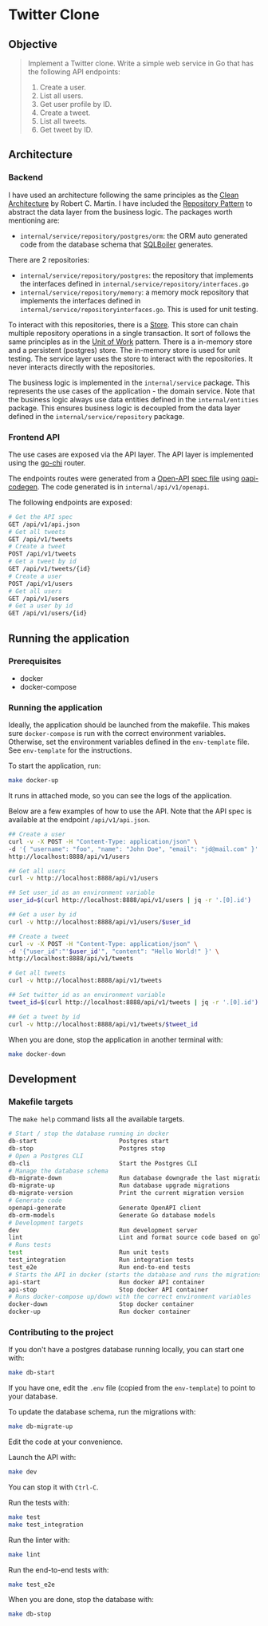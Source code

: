 # Twitter Clone

## Objective

> Implement a Twitter clone. Write a simple web service in Go that has the following API endpoints:
> 
> 1. Create a user.
> 2. List all users.
> 3. Get user profile by ID.
> 4. Create a tweet.
> 5. List all tweets.
> 6. Get tweet by ID.


## Architecture

### Backend

I have used an architecture following the same principles as the [Clean Architecture](https://blog.cleancoder.com/uncle-bob/2012/08/13/the-clean-architecture.html) by Robert C. Martin. I have included the [Repository Pattern](https://martinfowler.com/eaaCatalog/repository.html) to abstract the data layer from the business logic. The packages worth mentioning are:

- `internal/service/repository/postgres/orm`: the ORM auto generated code from the database schema that [SQLBoiler](https://github.com/volatiletech/sqlboiler) generates.

There are 2 repositories:
- `internal/service/repository/postgres`: the repository that implements the interfaces defined in `internal/service/repository/interfaces.go`
- `internal/service/repository/memory`: a memory mock repository that implements the interfaces defined in `internal/service/repositoryinterfaces.go`. This is used for unit testing.

To interact with this repositories, there is a [Store](internal/service/store). This store can chain multiple repository operations in a single transaction. It sort of follows the same principles as in the [Unit of Work](https://martinfowler.com/eaaCatalog/unitOfWork.html) pattern. There is a in-memory store and a persistent (postgres) store. The in-memory store is used for unit testing. The service layer uses the store to interact with the repositories. It never interacts directly with the repositories.

The business logic is implemented in the `internal/service` package. This represents the use cases of the application - the domain service. Note that the business logic always use data entities defined in the `internal/entities` package. This ensures business logic is decoupled from the data layer defined in the `internal/service/repository` package.

### Frontend API

The use cases are exposed via the API layer. The API layer is implemented using the [go-chi](https://github.com/go-chi/chi) router. 

The endpoints routes were generated from a [Open-API](https://www.openapis.org/) [spec file](openapi.yaml) using [oapi-codegen](https://github.com/deepmap/oapi-codegen). The code generated is in `internal/api/v1/openapi`.

The following endpoints are exposed:
```bash
# Get the API spec
GET /api/v1/api.json
# Get all tweets
GET /api/v1/tweets
# Create a tweet
POST /api/v1/tweets
# Get a tweet by id
GET /api/v1/tweets/{id}
# Create a user
POST /api/v1/users
# Get all users
GET /api/v1/users
# Get a user by id
GET /api/v1/users/{id}
```

## Running the application

### Prerequisites
- docker
- docker-compose

### Running the application

Ideally, the application should be launched from the makefile. This makes sure `docker-compose` is run with the correct environment variables. Otherwise, set the environment variables defined in the `env-template` file. See `env-template` for the instructions.

To start the application, run:
```bash
make docker-up
```
It runs in attached mode, so you can see the logs of the application. 

Below are a few examples of how to use the API. Note that the API spec is available at the endpoint `/api/v1/api.json`.

```bash
## Create a user
curl -v -X POST -H "Content-Type: application/json" \
-d '{ "username": "foo", "name": "John Doe", "email": "jd@mail.com" }' \
http://localhost:8888/api/v1/users

## Get all users
curl -v http://localhost:8888/api/v1/users

## Set user_id as an environment variable
user_id=$(curl http://localhost:8888/api/v1/users | jq -r '.[0].id')

## Get a user by id
curl -v http://localhost:8888/api/v1/users/$user_id

## Create a tweet
curl -v -X POST -H "Content-Type: application/json" \
-d '{"user_id":"'$user_id'", "content": "Hello World!" }' \
http://localhost:8888/api/v1/tweets

# Get all tweets
curl -v http://localhost:8888/api/v1/tweets

## Set twitter_id as an environment variable
tweet_id=$(curl http://localhost:8888/api/v1/tweets | jq -r '.[0].id')

## Get a tweet by id
curl -v http://localhost:8888/api/v1/tweets/$tweet_id
```

When you are done, stop the application in another terminal with:

```bash
make docker-down
```

## Development

### Makefile targets

The `make help` command lists all the available targets.

```bash
# Start / stop the database running in docker
db-start                       Postgres start
db-stop                        Postgres stop
# Open a Postgres CLI
db-cli                         Start the Postgres CLI
# Manage the database schema
db-migrate-down                Run database downgrade the last migration
db-migrate-up                  Run database upgrade migrations
db-migrate-version             Print the current migration version
# Generate code
openapi-generate               Generate OpenAPI client
db-orm-models                  Generate Go database models
# Development targets
dev                            Run development server
lint                           Lint and format source code based on golangci configuration
# Runs tests
test                           Run unit tests
test_integration               Run integration tests
test_e2e                       Run end-to-end tests
# Starts the API in docker (starts the database and runs the migrations if needed)
api-start                      Run docker API container
api-stop                       Stop docker API container
# Runs docker-compose up/down with the correct environment variables
docker-down                    Stop docker container
docker-up                      Run docker container
```

### Contributing to the project

If you don't have a postgres database running locally, you can start one with:

```bash
make db-start
```

If you have one, edit the `.env` file (copied from the `env-template`) to point to your database.

To update the database schema, run the migrations with:

```bash
make db-migrate-up
```

Edit the code at your convenience. 

Launch the API with:

```bash
make dev
```

You can stop it with `Ctrl-C`.

Run the tests with:

```bash
make test
make test_integration
```

Run the linter with:

```bash
make lint
```

Run the end-to-end tests with:

```bash
make test_e2e
```

When you are done, stop the database with:

```bash
make db-stop
```
